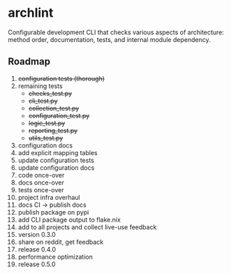 # archlint

Configurable development CLI that checks various aspects of architecture: method order, documentation, tests, and internal module dependency.

## Roadmap

1. ~~configuration tests (thorough)~~
1. remaining tests
    - ~~checks_test.py~~
    - ~~cli_test.py~~
    - ~~collection_test.py~~
    - ~~configuration_test.py~~
    - ~~logic_test.py~~
    - ~~reporting_test.py~~
    - ~~utils_test.py~~
1. configuration docs
1. add explicit mapping tables
1. update configuration tests
1. update configuration docs
1. code once-over
1. docs once-over
1. tests once-over
1. project infra overhaul
1. docs CI -> publish docs
1. publish package on pypi
1. add CLI package output to flake.nix
1. add to all projects and collect live-use feedback
1. version 0.3.0
1. share on reddit, get feedback
1. release 0.4.0
1. performance optimization
1. release 0.5.0
